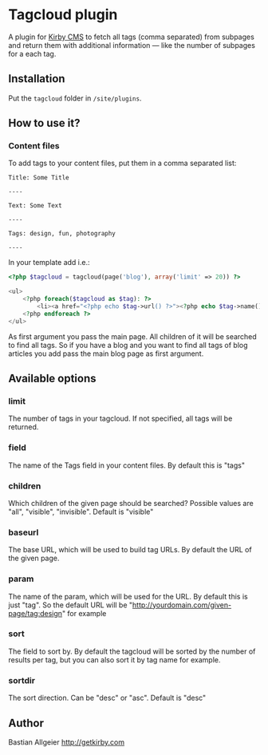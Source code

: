 # Tagcloud plugin

A plugin for [Kirby CMS](http://getkirby.com) to fetch all tags (comma separated) from subpages and return them with additional information — like the number of subpages for a each tag.

## Installation

Put the `tagcloud` folder in `/site/plugins`.

## How to use it?

### Content files

To add tags to your content files, put them in a comma separated list:

```
Title: Some Title

----

Text: Some Text

----

Tags: design, fun, photography

----
```

In your template add i.e.:

```php
<?php $tagcloud = tagcloud(page('blog'), array('limit' => 20)) ?>

<ul>
	<?php foreach($tagcloud as $tag): ?>
		<li><a href="<?php echo $tag->url() ?>"><?php echo $tag->name() ?></a></li>
	<?php endforeach ?>
</ul>
```

As first argument you pass the main page. All children of it will be searched to find all tags. So if you have a blog and you want to find all tags of blog articles you add pass the main blog page as first argument.

## Available options

### limit

The number of tags in your tagcloud. If not specified, all tags will be returned.

### field

The name of the Tags field in your content files. By default this is "tags"

### children

Which children of the given page should be searched? Possible values are "all", "visible", "invisible". Default is "visible"

### baseurl

The base URL, which will be used to build tag URLs. By default the URL of the given page.

### param

The name of the param, which will be used for the URL. By default this is just "tag". So the default URL will be "http://yourdomain.com/given-page/tag:design" for example

### sort

The field to sort by. By default the tagcloud will be sorted by the number of results per tag, but you can also sort it by tag name for example.

### sortdir

The sort direction. Can be "desc" or "asc". Default is "desc"

## Author
Bastian Allgeier
<http://getkirby.com>